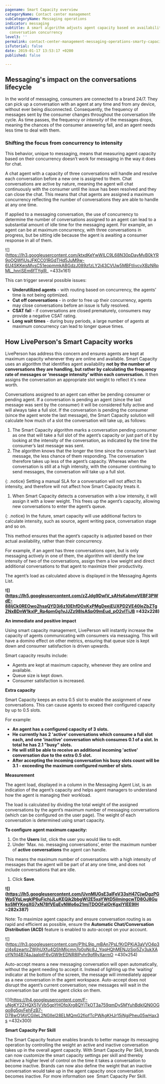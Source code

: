```yaml
---
pagename: Smart Capacity overview
categoryName: Contact center management
subCategoryName: Messaging operations
indicator: messaging
subtitle: A smart algorithm adjusts agent capacity based on availability, rather than
  conversation concurrency
level3: ''
permalink: contact-center-management-messaging-operations-smarty-capacity-overview.html
isTutorial: false
date: 2019-01-17 13:53:17 +0200
published: false

---
```

## **Messaging's impact on the conversations lifecycle**

In the world of messaging, consumers are connected to a brand 24/7. They can pick up a conversation with an agent at any time and from any device, without ever being disconnected. Consequently, the frequency of messages sent by the consumer changes throughout the conversation life cycle. As time passes, the frequency or _intensity_ of the messages drops, meaning the chances of the consumer answering fall, and an agent needs less time to deal with them.

### **Shifting the focus from concurrency to intensity**

This behavior, unique to messaging, means that measuring agent capacity based on their concurrency doesn’t work for messaging in the way it does for chat.

A chat agent with a capacity of three conversations will handle and resolve each conversation before a new one is assigned to them. Chat conversations are active by nature, meaning the agent will chat continuously with the consumer until the issue has been resolved and they can close the chat. This means that chat agents are assigned a maximum concurrency reflecting the number of conversations they are able to handle at any one time.

If applied to a messaging conversation, the use of concurrency to determine the number of conversations assigned to an agent can lead to a substantial amount of idle time for the messaging agent. For example, an agent can be at maximum concurrency, with three conversations in progress, but be sitting idle because the agent is awaiting a consumer response in all of them.

![](https://lh3.googleusercontent.com/ktxdKeYwWILC9L68N30pDayMyB0kYR9oOQWfiUsJFKCC01RGdTHd5JuM9w-6U4SKKeisMysC51eopmmkABGdzJ089zfzLY2i43CVUw5MBFtIivcvXBzNRpML_hnriSEm6fTYglR_ =433x161)

This can trigger several possible issues:

* **Underutilized agents** - with routing based on concurrency, the agents’ time is not being optimized.
* **Cut off conversations** - in order to free up their concurrency, agents may close conversations before an issue is fully resolved.
* **CSAT fal**l - if conversations are closed prematurely, consumers may provide a negative CSAT rating.
* **Long wait times** - during busy periods, a large number of agents at maximum concurrency can lead to longer queue times.

## **How LivePerson's Smart Capacity works**

LivePerson has address this concern and ensures agents are kept at maximum capacity whenever they are online and available. Smart Capacity uses an algorithm that identifies agent availability **not by the number of conversations they are handling, but rather by calculating the frequency rate of messages or ‘message intensity’ within each conversation.** It then assigns the conversation an appropriate slot weight to reflect it's new worth.

Conversations assigned to an agent can either be pending consumer or pending agent. If a conversation is pending an agent (since the last message was sent by the consumer) it will be considered fully active and will always take a full slot. If the conversation is pending the consumer (since the agent wrote the last message), the Smart Capacity solution will calculate how much of a slot the conversation will take up, as follows:

1. The Smart Capacity algorithm marks a conversation pending consumer as one that will take a full slot of the agent’s capacity or just part of it by looking at the intensity of the conversation, as indicated by the time the consumer’s last message was sent.
2. The algorithm knows that the longer the time since the consumer’s last message, the less chance of them responding. The conversation therefore takes up less of the agent’s capacity. Whereas when the conversation is still at a high intensity, with the consumer continuing to send messages, the conversation will take up a full slot.

{: .notice}
Setting a manual SLA for a conversation will not affect its intensity, and therefore will not affect how Smart Capacity treats it.

1. When Smart Capacity detects a conversation with a low intensity, it will assign it with a lower weight. This frees up the agent’s capacity, allowing new conversations to enter the agent’s queue.

{: .notice}
In the future, smart capacity will use additional factors to calculate intensity, such as source, agent writing pace, conversation stage and so on.

This method ensures that the agent’s capacity is adjusted based on their actual availability, rather than their concurrency.

For example, if an agent has three conversations open, but is only messaging actively in one of them, the algorithm will identify the low intensity of two of the conversations, assign them a low weight and direct additional conversations to that agent to maximize their productivity.

The agent’s load as calculated above is displayed in the Messaging Agents List.

**![](https://lh5.googleusercontent.com/zZJdg9DwlV_sAHsKabmeVEBF3PWdE-88IjCk0REOwo2hsaQYD3i6z10EhfDOxKxPMgDeejEUXPD2VE40leZbZTgZNxBDnW1kxIP_Rp4pmGg1vJJZz98IsASp09mEud_pO2vlTiJB =432x228)**

**An immediate and positive impact**

Using smart capacity management, LivePerson will instantly increase the capacity of agents communicating with consumers via messaging. This will have a domino effect on other metrics, ensuring that queue size is kept down and consumer satisfaction is driven upwards.

Smart capacity results include:

* Agents are kept at maximum capacity, whenever they are online and available.
* Queue size is kept down.
* Consumer satisfaction is increased.

**Extra capacity**

Smart Capacity keeps an extra 0.5 slot to enable the assignment of new conversations. This can cause agents to exceed their configured capacity by up to 0.5 slots.

For example:

* **An agent has a configured capacity of 3 slots.**
* **He currently has 2 'active' conversations which consume a full slot each, and one 'inactive' conversation which consumes 0.1 of a slot. In total he has 2.1 "busy" slots.**
* **He will still be able to receive an additional incoming 'active' conversation due to the extra 0.5 slot.**
* **After accepting the incoming conversation his busy slots count will be 3.1 - exceeding the maximum configured number of slots.**

**Measurement**

The agent load, displayed in a column in the Messaging Agent List, is an indication of the agent’s capacity and helps agent managers to understand how the agent is managing their workload.

The load is calculated by dividing the total weight of the assigned conversations by the agent’s maximum number of messaging conversations (which can be configured on the user page). The weight of each conversation is determined using smart capacity.

**To configure agent maximum capacity:**

1. On the **Users** list, click the user you would like to edit.
2. Under ‘Max. no. messaging conversations’, enter the maximum number of **active conversations** the agent can handle.

This means the maximum number of conversations with a high intensity of messages that the agent will be part of at any one time, and does not include conversations that are idle.

1. Click **Save**.

**![](https://lh5.googleusercontent.com/UvnMUGsE3alFeV33sH47CjwDgzPGWpSYqLwgklP6uFichjJLuKEQjk2bbgWl2E5xaYWtD5iImingcwTD8OJ8GukoSMYKogXG7xN78fVEqEvNWo6o21mjTDOOFaIOrKgxIYIEE9IH =282x387)**

Note: To maximize agent capacity and ensure conversation routing is as rapid and efficient as possible, ensure the **Automatic Chat/Conversation Distribution (ACD)** feature is enabled to auto-accept on your account.

![](https://lh3.googleusercontent.com/P1hL9ip_mBAn7PsLfKrDPKiA3aVVO4p3zI4s6zeartcZWjhUXfu4QShMIjcmn7p0oNc8J_YqqHQhMENJzSoi5Zy3ukXAoYN1tI4B74aJaaIptF6vGW9rEDNR8lPvhr9qfRyXarmO =430x254)

Auto-accept means a new messaging conversation will open automatically, without the agent needing to accept it. Instead of lighting up the ‘waiting’ indicator at the bottom of the screen, the message will immediately appear as a new conversation in the agent workspace. Auto-accept does not disrupt the agent’s current conversation; new messages will wait in the conversation bar until the agent clicks on them.

![](https://lh4.googleusercontent.com/F-uNgKY2ZHQX51VVb5gpYHOfpXrg8QYjTkOT3a759qmDySMYuhBdkIQN0OGqo8g5qyFehFzB7-D78wO1AVCGiIeL2NGIIeI28ELMQmG2fiofTcPWAgKHJr15jNgiPheu05wHax3s =432x300)

**Smart Capacity Per Skill**

The Smart Capacity feature enables brands to better manage its messaging operation by controlling the weight an active and inactive conversation takes up in the overall agent capacity. With Smart Capacity Per Skill, brands can now customize the smart capacity settings per skill and thereby achieve a higher level of control on the time it takes a conversation to become inactive. Brands can now also define the weight that an inactive conversation would take up in the agent capacity once conversation becomes inactive. For more information see  Smart Capacity Per Skill.